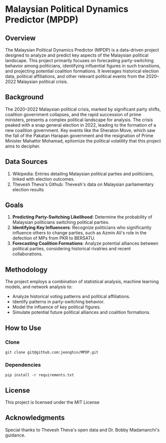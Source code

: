 # Malaysian Political Dynamics Predictor (MPDP)
## Overview
The Malaysian Political Dynamics Predictor (MPDP) is a data-driven project designed to analyze and predict key aspects of the Malaysian political landscape. This project primarily focuses on forecasting party-switching behavior among politicians, identifying influential figures in such transitions, and projecting potential coalition formations. It leverages historical election data, political affiliations, and other relevant political events from the 2020–2022 Malaysian political crisis.

## Background
The 2020–2022 Malaysian political crisis, marked by significant party shifts, coalition government collapses, and the rapid succession of prime ministers, presents a complex political landscape for analysis. The crisis peaked with a snap general election in 2022, leading to the formation of a new coalition government. Key events like the Sheraton Move, which saw the fall of the Pakatan Harapan government and the resignation of Prime Minister Mahathir Mohamad, epitomize the political volatility that this project aims to decipher.

## Data Sources
1. Wikipedia: Entries detailing Malaysian political parties and politicians, linked with election outcomes.
2. Thevesh Theva's Github: Thevesh's data on Malaysian parliamentary election results

## Goals
1. __Predicting Party-Switching Likelihood__: Determine the probability of Malaysian politicians switching political parties.
2. __Identifying Key Influencers__: Recognize politicians who significantly influence others to change parties, such as Azmin Ali's role in the defection of MPs from PKR to BERSATU.
3. __Forecasting Coalition Formations__: Analyze potential alliances between political parties, considering historical rivalries and recent collaborations.

## Methodology
The project employs a combination of statistical analysis, machine learning models, and network analysis to:

- Analyze historical voting patterns and political affiliations.
- Identify patterns in party-switching behavior.
- Model the influence of key political figures.
- Simulate potential future political alliances and coalition formations.

## How to Use

### Clone
`git clone git@github.com:jeonghin/MPDP.git`

### Dependencies
`pip install -r requirements.txt`


## License
This project is licensed under the MIT License 

## Acknowledgments
Special thanks to Thevesh Theva's open data and Dr. Bobby Madamanchi's guidance.